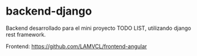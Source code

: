 # backend-django
Backend desarrollado para el mini proyecto TODO LIST, utilizando django rest framework.

Frontend: https://github.com/LAMVCL/frontend-angular
